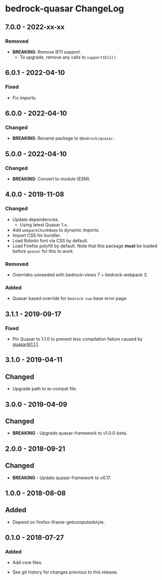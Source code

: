 # bedrock-quasar ChangeLog

## 7.0.0 - 2022-xx-xx

### Removed
- **BREAKING**: Remove IE11 support.
  - To upgrade, remove any calls to `supportIE11()`.

## 6.0.1 - 2022-04-10

### Fixed
- Fix imports.

## 6.0.0 - 2022-04-10

### Changed
- **BREAKING**: Rename package to `@bedrock/quasar`.

## 5.0.0 - 2022-04-10

### Changed
- **BREAKING**: Convert to module (ESM).

## 4.0.0 - 2019-11-08

### Changed
- Update dependencies.
  - Using latest Quasar 1.x.
- Add `webpackChunkName` to dynamic imports.
- Import CSS for bundler.
- Load Roboto font via CSS by default.
- Load Firefox polyfill by default. Note that this package **must** be loaded
  before `quasar` for this to work.

### Removed
- Overrides unneeded with bedrock-views 7 + bedrock-webpack 3.

### Added
- Quasar based override for `bedrock-vue` base error page.

## 3.1.1 - 2019-09-17

### Fixed
- Pin Quasar to 1.1.0 to prevent less compilation failure caused by
  quasar@1.1.1.

## 3.1.0 - 2019-04-11

## Changed
- Upgrade path to ie-compat file.

## 3.0.0 - 2019-04-09

## Changed
- **BREAKING** - Upgrade quasar-framework to v1.0.0-beta.

## 2.0.0 - 2018-09-21

## Changed
- **BREAKING** - Update quasar-framework to v0.17.

## 1.0.0 - 2018-08-08

## Added
- Depend on firefox-iframe-getcomputedstyle.

## 0.1.0 - 2018-07-27

### Added
- Add core files.

- See git history for changes previous to this release.
